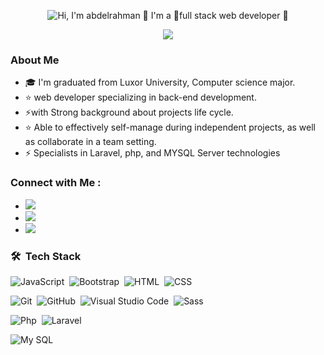 <p align="center">
  <img src="el 3abaly22.gif" alt="Hi, I'm abdelrahman 👋 I'm a 🚀full stack web developer 🚀 ">
</p>


<p align="center">
  <a href="https://github.com/DenverCoder1/readme-typing-svg"><img src="https://readme-typing-svg.herokuapp.com/?lines=Full-stack%20web%20developer;Always%20learning%20new%20things&font=Fira%20Code&center=true&width=440&height=45&color=f75c7e&vCenter=true&size=22"></a>
</p> 


### About Me
- 🎓 I'm graduated from Luxor University, Computer science major.
- ⭐ web developer specializing in back-end development.  
- ⚡with Strong background about projects life cycle.
- ⭐ Able to effectively self-manage during independent projects, as well as collaborate in a team setting.
- ⚡ Specialists in Laravel, php, and MYSQL Server technologies


### Connect with Me :
-  <a href="https://www.linkedin.com/in/abdelrhaman-abaly" target="_blank"><img src="https://img.shields.io/badge/-Abdelrahman%20El%20Abaly-0077B5?style=for-the- badge&logo=Linkedin&logoColor=white"/></a>
- <a href="https://web.telegram.org/a/" target="_blank"><img src="https://img.shields.io/badge/-Abdelrahman%20El%20Abaly-0077B5?style=for-the-badge&logo=Telegram&logoColor=white"/></a>
- <a href="https://twitter.com/abdelra7man44" target="_blank"><img src="https://img.shields.io/badge/-Abdelrahman%20El%20Abaly-0077B5?style=for-the-badge&logo=Twitter&logoColor=white"/></a>



### 🛠 &nbsp;Tech Stack
![JavaScript](https://img.shields.io/badge/-JavaScript-05122A?style=flat&logo=javascript)&nbsp;
![Bootstrap](https://img.shields.io/badge/-Bootstrap-05122A?style=flat&logo=bootstrap&logoColor=563D7C)&nbsp;
![HTML](https://img.shields.io/badge/-HTML-05122A?style=flat&logo=HTML5)&nbsp;
![CSS](https://img.shields.io/badge/-CSS-05122A?style=flat&logo=CSS3&logoColor=1572B6)&nbsp;
<!--![React.js](https://img.shields.io/badge/-React-05122A?style=flat&logo=react)
![Node.js](https://img.shields.io/badge/-Node.js-05122A?style=flat&logo=node.js&logoColor=339933)&nbsp;-->
![Git](https://img.shields.io/badge/-Git-05122A?style=flat&logo=git)&nbsp;
![GitHub](https://img.shields.io/badge/-GitHub-05122A?style=flat&logo=github)&nbsp;
![Visual Studio Code](https://img.shields.io/badge/-Visual%20Studio%20Code-05122A?style=flat&logo=visual-studio-code&logoColor=007ACC)&nbsp;
![Sass](https://img.shields.io/badge/-Sass-05122A?style=flat&logo=sass)&nbsp;
<!--![GraphQL](https://img.shields.io/badge/-GraphQL-05122A?style=flat&logo=GraphQL)&nbsp;
![MongoDB](https://img.shields.io/badge/-MongoDB-05122A?style=flat&logo=MongoDB)&nbsp;
![Python](https://img.shields.io/badge/-Python%20-05122A?style=flat&logo=python)&nbsp;-->
![Php](https://img.shields.io/badge/-.PHP%20-05122A?style=flat&logo=Php)&nbsp;
![Laravel](https://img.shields.io/badge/-Laravel%20-05122A?style=flat&logo=laravel)&nbsp;
<!--![LINQ](https://img.shields.io/badge/-LINQ%20-05122A?style=flat&logo=LINQ)&nbsp;
![ASP.NETWeb API](https://img.shields.io/badge/-ASP.NETWebAPI%20-05122A?style=flat&logo=ASP.NETWebAPI)&nbsp;-->
![My SQL](https://img.shields.io/badge/-MySQL%20-05122A?style=flat&logo=MySQL)&nbsp;



<!--
- 🔭 I’m currently working on ...
- 🌱 I’m currently learning ...
- 👯 I’m looking to collaborate on ...
- 🤔 I’m looking for help with ...
- 💬 Ask me about ...
- 📫 How to reach me: ...
- 😄 Pronouns: ...
- ⚡ Fun fact: ...
-->
